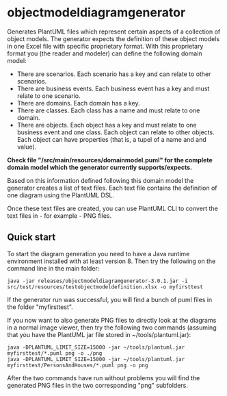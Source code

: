 # objectmodeldiagramgenerator
Generates PlantUML files which represent certain aspects of a collection of object models.
The generator expects the definition of these object models in one Excel file with specific proprietary format.
With this proprietary format you (the reader and modeler) can define the following domain model:
- There are scenarios. Each scenario has a key and can relate to other scenarios.
- There are business events. Each business event has a key and must relate to one scenario.
- There are domains. Each domain has a key.
- There are classes. Each class has a name and must relate to one domain.
- There are objects. Each object has a key and must relate to one business event and one class. Each object can relate to other objects. Each object can have properties (that is, a tupel of a name and and value).

**Check file "/src/main/resources/domainmodel.puml" for the complete domain model which the generator currently supports/expects.**

Based on this information defined following this domain model the generator creates a list of text files.
Each text file contains the definition of one diagram using the PlantUML DSL.

Once these text files are created, you can use PlantUML CLI to convert the text files in - for example - PNG files. 

## Quick start
To start the diagram generation you need to have a Java runtime environment installed with at least version 8.
Then try the following on the command line in the main folder:

```
java -jar releases/objectmodeldiagramgenerator-3.0.1.jar -i src/test/resources/testobjectmodeldefinition.xlsx -o myfirsttest
```

If the generator run was successful, you will find a bunch of puml files in the folder "myfirsttest".

If you now want to also generate PNG files to directly look at the diagrams in a normal image viewer, then try the following two commands (assuming that you have the PlantUML jar file stored in ~/tools/plantuml.jar):

```
java -DPLANTUML_LIMIT_SIZE=15000 -jar ~/tools/plantuml.jar myfirsttest/*.puml png -o ./png
java -DPLANTUML_LIMIT_SIZE=15000 -jar ~/tools/plantuml.jar myfirsttest/PersonsAndHouses/*.puml png -o png
```

After the two commands have run without problems you will find the generated PNG files in the two corresponding "png" subfolders.

